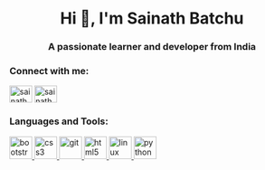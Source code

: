 <h1 align="center">Hi 👋, I'm Sainath Batchu</h1>
<h3 align="center">A passionate learner and developer from India</h3>

<h3 align="left">Connect with me:</h3>
<p align="left">
<a href="https://linkedin.com/in/sainathbatchu" target="blank"><img align="center" src="https://cdn.jsdelivr.net/npm/simple-icons@3.0.1/icons/linkedin.svg" alt="sainathbatchu" height="30" width="40" /></a>
<a href="https://www.hackerrank.com/sainathbatchu" target="blank"><img align="center" src="https://cdn.jsdelivr.net/npm/simple-icons@3.0.1/icons/hackerrank.svg" alt="sainathbatchu" height="30" width="40" /></a>
</p>

<h3 align="left">Languages and Tools:</h3>
<p align="left"> <a href="https://getbootstrap.com" target="_blank"> <img src="https://devicons.github.io/devicon/devicon.git/icons/bootstrap/bootstrap-plain.svg" alt="bootstrap" width="40" height="40"/> </a> <a href="https://www.w3schools.com/css/" target="_blank"> <img src="https://devicons.github.io/devicon/devicon.git/icons/css3/css3-original-wordmark.svg" alt="css3" width="40" height="40"/> </a> <a href="https://git-scm.com/" target="_blank"> <img src="https://www.vectorlogo.zone/logos/git-scm/git-scm-icon.svg" alt="git" width="40" height="40"/> </a> <a href="https://www.w3.org/html/" target="_blank"> <img src="https://devicons.github.io/devicon/devicon.git/icons/html5/html5-original-wordmark.svg" alt="html5" width="40" height="40"/> </a> <a href="https://www.linux.org/" target="_blank"> <img src="https://devicons.github.io/devicon/devicon.git/icons/linux/linux-original.svg" alt="linux" width="40" height="40"/> </a> <a href="https://www.python.org" target="_blank"> <img src="https://devicons.github.io/devicon/devicon.git/icons/python/python-original.svg" alt="python" width="40" height="40"/> </a> </p>
